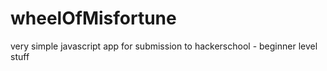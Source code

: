 wheelOfMisfortune
=================

very simple javascript app for submission to hackerschool - beginner level stuff
